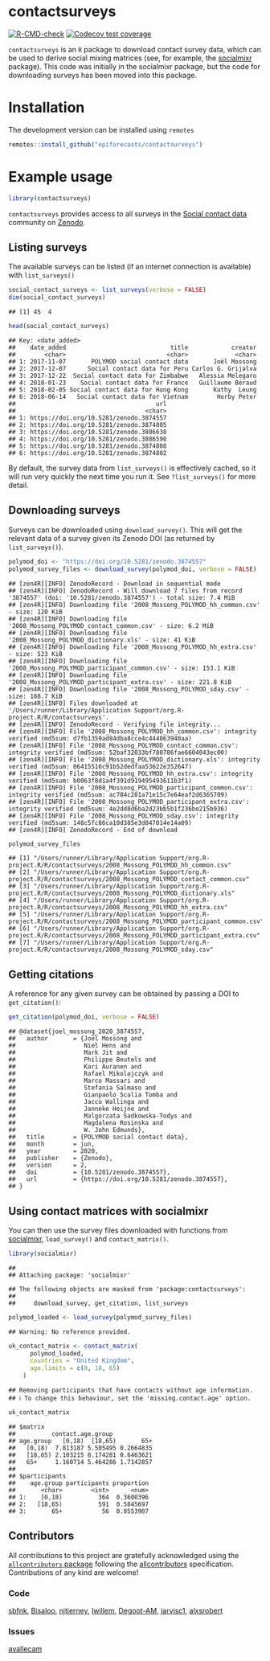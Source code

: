 
# contactsurveys

<!-- badges: start -->

[![R-CMD-check](https://github.com/epiforecasts/contactsurveys/actions/workflows/R-CMD-check.yaml/badge.svg)](https://github.com/epiforecasts/contactsurveys/actions/workflows/R-CMD-check.yaml)
[![Codecov test
coverage](https://codecov.io/gh/epiforecasts/contactsurveys/graph/badge.svg)](https://app.codecov.io/gh/epiforecasts/contactsurveys)
<!-- badges: end -->

`contactsurveys` is an `R` package to download contact survey data,
which can be used to derive social mixing matrices (see, for example,
the [socialmixr](https://github.com/epiforecasts/socialmixr) package).
This code was initially in the socialmixr package, but the code for
downloading surveys has been moved into this package.

# Installation

The development version can be installed using `remotes`

``` r
remotes::install_github("epiforecasts/contactsurveys")
```

# Example usage

``` r
library(contactsurveys)
```

`contactsurveys` provides access to all surveys in the [Social contact
data](https://zenodo.org/communities/social_contact_data) community on
[Zenodo](https://zenodo.org).

## Listing surveys

The available surveys can be listed (if an internet connection is
available) with `list_surveys()`

``` r
social_contact_surveys <- list_surveys(verbose = FALSE)
dim(social_contact_surveys)
```

    ## [1] 45  4

``` r
head(social_contact_surveys)
```

    ## Key: <date_added>
    ##    date_added                             title            creator
    ##        <char>                            <char>             <char>
    ## 1: 2017-11-07       POLYMOD social contact data       Joël Mossong
    ## 2: 2017-12-07      Social contact data for Peru Carlos G. Grijalva
    ## 3: 2017-12-22  Social contact data for Zimbabwe   Alessia Melegaro
    ## 4: 2018-01-23    Social contact data for France   Guillaume Béraud
    ## 5: 2018-02-05 Social contact data for Hong Kong       Kathy  Leung
    ## 6: 2018-06-14   Social contact data for Vietnam        Horby Peter
    ##                                       url
    ##                                    <char>
    ## 1: https://doi.org/10.5281/zenodo.3874557
    ## 2: https://doi.org/10.5281/zenodo.3874805
    ## 3: https://doi.org/10.5281/zenodo.3886638
    ## 4: https://doi.org/10.5281/zenodo.3886590
    ## 5: https://doi.org/10.5281/zenodo.3874808
    ## 6: https://doi.org/10.5281/zenodo.3874802

By default, the survey data from `list_surveys()` is effectively cached,
so it will run very quickly the next time you run it. See
`?list_surveys()` for more detail.

## Downloading surveys

Surveys can be downloaded using `download_survey()`. This will get the
relevant data of a survey given its Zenodo DOI (as returned by
`list_surveys()`).

``` r
polymod_doi <- "https://doi.org/10.5281/zenodo.3874557"
polymod_survey_files <- download_survey(polymod_doi, verbose = FALSE)
```

    ## [zen4R][INFO] ZenodoRecord - Download in sequential mode 
    ## [zen4R][INFO] ZenodoRecord - Will download 7 files from record '3874557' (doi: '10.5281/zenodo.3874557') - total size: 7.4 MiB 
    ## [zen4R][INFO] Downloading file '2008_Mossong_POLYMOD_hh_common.csv' - size: 120 KiB
    ## [zen4R][INFO] Downloading file '2008_Mossong_POLYMOD_contact_common.csv' - size: 6.2 MiB
    ## [zen4R][INFO] Downloading file '2008_Mossong_POLYMOD_dictionary.xls' - size: 41 KiB
    ## [zen4R][INFO] Downloading file '2008_Mossong_POLYMOD_hh_extra.csv' - size: 523 KiB
    ## [zen4R][INFO] Downloading file '2008_Mossong_POLYMOD_participant_common.csv' - size: 153.1 KiB
    ## [zen4R][INFO] Downloading file '2008_Mossong_POLYMOD_participant_extra.csv' - size: 221.8 KiB
    ## [zen4R][INFO] Downloading file '2008_Mossong_POLYMOD_sday.csv' - size: 188.7 KiB
    ## [zen4R][INFO] Files downloaded at '/Users/runner/Library/Application Support/org.R-project.R/R/contactsurveys'.
    ## [zen4R][INFO] ZenodoRecord - Verifying file integrity... 
    ## [zen4R][INFO] File '2008_Mossong_POLYMOD_hh_common.csv': integrity verified (md5sum: d7fb1359ad84dba8cce4c444063940aa)
    ## [zen4R][INFO] File '2008_Mossong_POLYMOD_contact_common.csv': integrity verified (md5sum: 52baf32033bf780786fae6604043ec00)
    ## [zen4R][INFO] File '2008_Mossong_POLYMOD_dictionary.xls': integrity verified (md5sum: 06415516c91b52dedfaa53622e352647)
    ## [zen4R][INFO] File '2008_Mossong_POLYMOD_hh_extra.csv': integrity verified (md5sum: b0063f8d1a4f391d919495493611b3f1)
    ## [zen4R][INFO] File '2008_Mossong_POLYMOD_participant_common.csv': integrity verified (md5sum: ac784c281a71e15c7e64eaf2d6365709)
    ## [zen4R][INFO] File '2008_Mossong_POLYMOD_participant_extra.csv': integrity verified (md5sum: 4e2dd8d6ba2d23bb5b1f236be215b936)
    ## [zen4R][INFO] File '2008_Mossong_POLYMOD_sday.csv': integrity verified (md5sum: 148c5fc86ca10d385e3d047014e14a09)
    ## [zen4R][INFO] ZenodoRecord - End of download

``` r
polymod_survey_files
```

    ## [1] "/Users/runner/Library/Application Support/org.R-project.R/R/contactsurveys/2008_Mossong_POLYMOD_hh_common.csv"         
    ## [2] "/Users/runner/Library/Application Support/org.R-project.R/R/contactsurveys/2008_Mossong_POLYMOD_contact_common.csv"    
    ## [3] "/Users/runner/Library/Application Support/org.R-project.R/R/contactsurveys/2008_Mossong_POLYMOD_dictionary.xls"        
    ## [4] "/Users/runner/Library/Application Support/org.R-project.R/R/contactsurveys/2008_Mossong_POLYMOD_hh_extra.csv"          
    ## [5] "/Users/runner/Library/Application Support/org.R-project.R/R/contactsurveys/2008_Mossong_POLYMOD_participant_common.csv"
    ## [6] "/Users/runner/Library/Application Support/org.R-project.R/R/contactsurveys/2008_Mossong_POLYMOD_participant_extra.csv" 
    ## [7] "/Users/runner/Library/Application Support/org.R-project.R/R/contactsurveys/2008_Mossong_POLYMOD_sday.csv"

## Getting citations

A reference for any given survey can be obtained by passing a DOI to
`get_citation()`:

``` r
get_citation(polymod_doi, verbose = FALSE)
```

    ## @dataset{joel_mossong_2020_3874557,
    ##   author       = {Joël Mossong and
    ##                   Niel Hens and
    ##                   Mark Jit and
    ##                   Philippe Beutels and
    ##                   Kari Auranen and
    ##                   Rafael Mikolajczyk and
    ##                   Marco Massari and
    ##                   Stefania Salmaso and
    ##                   Gianpaolo Scalia Tomba and
    ##                   Jacco Wallinga and
    ##                   Janneke Heijne and
    ##                   Malgorzata Sadkowska-Todys and
    ##                   Magdalena Rosinska and
    ##                   W. John Edmunds},
    ##   title        = {POLYMOD social contact data},
    ##   month        = jun,
    ##   year         = 2020,
    ##   publisher    = {Zenodo},
    ##   version      = 2,
    ##   doi          = {10.5281/zenodo.3874557},
    ##   url          = {https://doi.org/10.5281/zenodo.3874557},
    ## }

## Using contact matrices with socialmixr

You can then use the survey files downloaded with functions from
[socialmixr](https://github.com/epiforecasts/socialmixr),
`load_survey()` and `contact_matrix()`.

``` r
library(socialmixr)
```

    ## 
    ## Attaching package: 'socialmixr'

    ## The following objects are masked from 'package:contactsurveys':
    ## 
    ##     download_survey, get_citation, list_surveys

``` r
polymod_loaded <- load_survey(polymod_survey_files)
```

    ## Warning: No reference provided.

``` r
uk_contact_matrix <- contact_matrix(
      polymod_loaded,
      countries = "United Kingdom",
      age.limits = c(0, 18, 65)
    )
```

    ## Removing participants that have contacts without age information.
    ## ℹ To change this behaviour, set the 'missing.contact.age' option.

``` r
uk_contact_matrix
```

    ## $matrix
    ##          contact.age.group
    ## age.group   [0,18)  [18,65)       65+
    ##   [0,18)  7.813187 5.505495 0.2664835
    ##   [18,65) 2.103215 8.174281 0.6463621
    ##   65+     1.160714 5.464286 1.7142857
    ## 
    ## $participants
    ##    age.group participants proportion
    ##       <char>        <int>      <num>
    ## 1:    [0,18)          364  0.3600396
    ## 2:   [18,65)          591  0.5845697
    ## 3:       65+           56  0.0553907

## Contributors

<!-- ALL-CONTRIBUTORS-LIST:START - Do not remove or modify this section -->
<!-- prettier-ignore-start -->
<!-- markdownlint-disable -->

All contributions to this project are gratefully acknowledged using the
[`allcontributors` package](https://github.com/ropensci/allcontributors)
following the [allcontributors](https://allcontributors.org)
specification. Contributions of any kind are welcome!

### Code

<a href="https://github.com/epiforecasts/contactsurveys/commits?author=sbfnk">sbfnk</a>,
<a href="https://github.com/epiforecasts/contactsurveys/commits?author=Bisaloo">Bisaloo</a>,
<a href="https://github.com/epiforecasts/contactsurveys/commits?author=njtierney">njtierney</a>,
<a href="https://github.com/epiforecasts/contactsurveys/commits?author=lwillem">lwillem</a>,
<a href="https://github.com/epiforecasts/contactsurveys/commits?author=Degoot-AM">Degoot-AM</a>,
<a href="https://github.com/epiforecasts/contactsurveys/commits?author=jarvisc1">jarvisc1</a>,
<a href="https://github.com/epiforecasts/contactsurveys/commits?author=alxsrobert">alxsrobert</a>

### Issues

<a href="https://github.com/epiforecasts/contactsurveys/issues?q=is%3Aissue+author%3Aavallecam">avallecam</a>

<!-- markdownlint-enable -->
<!-- prettier-ignore-end -->
<!-- ALL-CONTRIBUTORS-LIST:END -->
